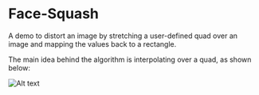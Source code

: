 Face-Squash
===========

A demo to distort an image by stretching a user-defined quad over an image and mapping the values back to a rectangle.

The main idea behind the algorithm is interpolating over a quad, as shown below:

![Alt text](https://raw.github.com/bschwind/Face-Squash/master/QuadInterpolate.png "Optional title")
